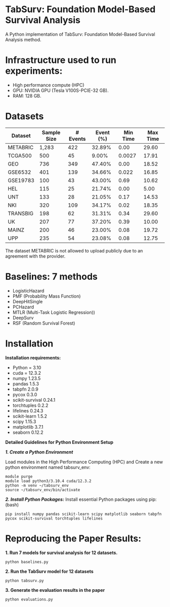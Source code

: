 
# TabSurv: Foundation Model-Based Survival Analysis
A Python implementation of TabSurv: Foundation Model-Based Survival Analysis method.


# Infrastructure used to run experiments:
* High performance compute (HPC)
* GPU: NVIDIA GPU (Tesla V100S-PCIE-32 GB).
* RAM: 128 GB.

# Datasets

| Dataset   | Sample Size | # Events | Event (%) | Min Time | Max Time |
|-----------|-------------|----------|-----------|----------|----------|
| METABRIC  | 1,283       |  422     | 32.89%    | 0.00     | 29.60    |
| TCGA500   | 500         |  45      | 9.00%     | 0.0027   | 17.91    |
| GEO       | 736         |  349     | 47.40%    | 0.00     | 18.52    |
| GSE6532   | 401         |  139     | 34.66%    | 0.022    | 16.85    |
| GSE19783  | 100         |  43      | 43.00%    | 0.69     | 10.62    |
| HEL       | 115         |  25      | 21.74%    | 0.00     | 5.00     |
| UNT       | 133         |  28      | 21.05%    | 0.17     | 14.53    |
| NKI       | 320         |  109     | 34.17%    | 0.02     | 18.35    |
| TRANSBIG  | 198         |  62      | 31.31%    | 0.34     | 29.60    |
| UK        | 207         |  77      | 37.20%    | 0.39     | 10.00    |
| MAINZ     | 200         |  46      | 23.00%    | 0.08     | 19.72    |
| UPP       | 235         |  54      | 23.08%    | 0.08     | 12.75    |

The dataset  METABRIC is not allowed to upload publicly due to an agreement with the provider.

# Baselines: 7 methods

* LogisticHazard
* PMF (Probability Mass Function)
* DeepHitSingle
* PCHazard
* MTLR (Multi-Task Logistic Regression))
* DeepSurv
* RSF (Random Survival Forest)


# Installation
**Installation requirements:**

* Python = 3.10
* cuda = 12.3.2
* numpy 1.23.5
* pandas 1.5.3
* tabpfn 2.0.9
* pycox 0.3.0
* scikit-survival 0.24.1
* torchtuples 0.2.2
* lifelines 0.24.3
* scikit-learn 1.5.2
* scipy 1.15.3
* matplotlib 3.7.1
* seaborn 0.12.2

**Detailed Guidelines for Python Environment Setup**

***1. Create a Python Environment***

Load modules in the High Performance Computing (HPC) and Create a new python environment named tabsurv_env:
     
    module purge
    module load python3/3.10.4 cuda/12.3.2
    python -m venv ~/tabsurv_env
    source ~/tabsurv_env/bin/activate

***2. Install Python Packages:***
     Install essential Python packages using pip: (bash)
     
    pip install numpy pandas scikit-learn scipy matplotlib seaborn tabpfn pycox scikit-survival torchtuples lifelines




# Reproducing the Paper Results:


**1. Run 7 models for survival analysis for 12 datasets.**

    python baselines.py

**2. Run the TabSurv model for 12 datasets**

    python tabsurv.py
    
**3. Generate the evaluation results in the paper**

    python evaluations.py
